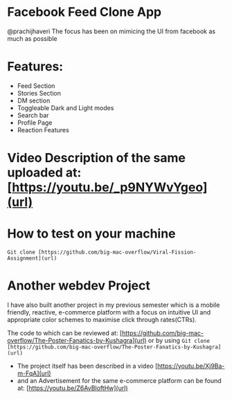 # Facebook Feed Clone App
@prachijhaveri The focus has been on mimicing the UI from facebook as much as possible

# Features:
* Feed Section
* Stories Section
* DM section
* Toggleable Dark and Light modes
* Search bar 
* Profile Page
* Reaction Features

# Video Description of the same uploaded at: [https://youtu.be/_p9NYWvYgeo](url)

# How to test on your machine
```Git clone [https://github.com/big-mac-overflow/Viral-Fission-Assignment](url)```

# Another webdev Project
I have also built another project in my previous semester which is a mobile friendly, reactive, e-commerce platform with a focus on intuitive UI and appropriate color schemes to maximise click through rates(CTRs).

The code to which can be reviewed at: [https://github.com/big-mac-overflow/The-Poster-Fanatics-by-Kushagra](url) or by using
```Git clone [https://github.com/big-mac-overflow/The-Poster-Fanatics-by-Kushagra](url)```

* The project itself has been described in a video [https://youtu.be/Xj9Ba-m-FqA](url)
* and an Advertisement for the same e-commerce platform can be found at: [https://youtu.be/Z6AvBloftHw](url)
